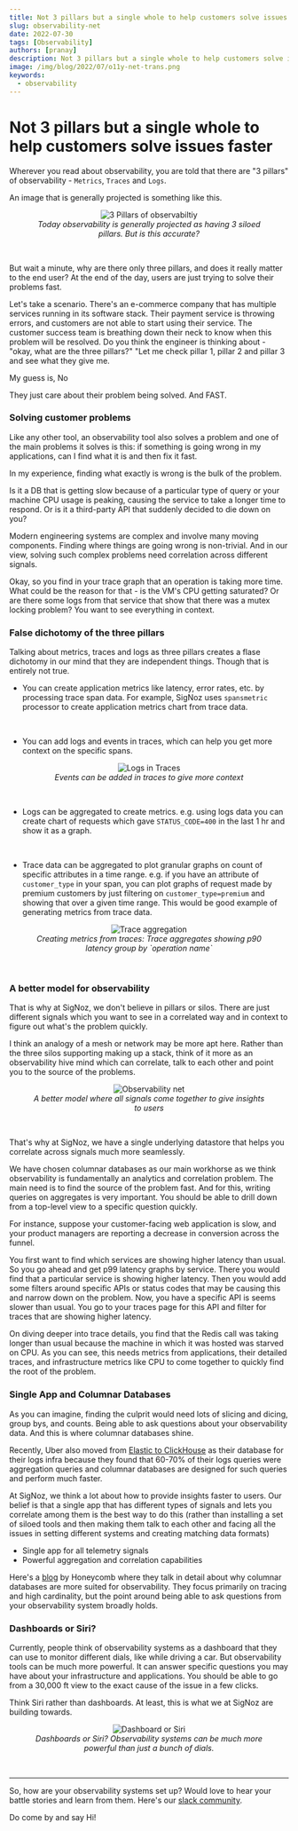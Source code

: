 ```yaml
---
title: Not 3 pillars but a single whole to help customers solve issues faster
slug: observability-net
date: 2022-07-30
tags: [Observability]
authors: [pranay]
description: Not 3 pillars but a single whole to help customers solve issues faster
image: /img/blog/2022/07/o11y-net-trans.png
keywords:
  - observability
---
```


# Not 3 pillars but a single whole to help customers solve issues faster

<head>
  <link rel="canonical" href="https://signoz.io/blog/observability-net/"/>
  <title>Not 3 pillars but a single whole to help customers solve issues faster</title>
</head>

Wherever you read about observability, you are told that there are "3 pillars" of observability - `Metrics`, `Traces` and `Logs`.

An image that is generally projected is something like this.

<figure data-zoomable align='center'>
    <img src="/img/blog/2022/07/3-pillars.png" alt="3 Pillars of observabiltiy"/>
    <figcaption><i>Today observability is generally projected as having 3 siloed pillars. But is this accurate?</i></figcaption>
</figure>

<br />

<!--truncate-->


But wait a minute, why are there only three pillars, and does it really matter to the end user? At the end of the day, users are just trying to solve their problems fast.

Let's take a scenario. There's an e-commerce company that has multiple services running in its software stack. Their payment service is throwing errors, and customers are not able to start using their service. The customer success team is breathing down their neck to know when this problem will be resolved. Do you think the engineer is thinking about - "okay, what are the three pillars?"  "Let me check pillar 1, pillar 2 and pillar 3 and see what they give me.

My guess is, No

They just care about their problem being solved. And FAST.

### Solving customer problems

Like any other tool, an observability tool also solves a problem and one of the main problems it solves is this: if something is going wrong in my applications, can I find what it is and then fix it fast.

In my experience, finding what exactly is wrong is the bulk of the problem.

Is it a DB that is getting slow because of a particular type of query or your machine CPU usage is peaking, causing the service to take a longer time to respond. Or is it a third-party API that suddenly decided to die down on you?

Modern engineering systems are complex and involve many moving components. Finding where things are going wrong is non-trivial.
And in our view, solving such complex problems need correlation across different signals.

Okay, so you find in your trace graph that an operation is taking more time. What could be the reason for that - is the VM's CPU getting saturated? Or are there some logs from that service that show that there was a mutex locking problem? You want to see everything in context.

### False dichotomy of the three pillars

Talking about metrics, traces and logs as three pillars creates a flase dichotomy in our mind that they are independent things. Though that is entirely not true.

- You can create application metrics like latency, error rates, etc. by processing trace span data. For example, SigNoz uses `spansmetric` processor to create application metrics chart from trace data.

<br />


- You can add logs and events in traces, which can help you get more context on the specific spans.

<figure data-zoomable align='center'>
    <img src="/img/blog/2022/08/logs_traces.webp" alt="Logs in Traces"/>
    <figcaption><i>Events can be added in traces to give more context</i></figcaption>
</figure>

<br />

- Logs can be aggregated to create metrics. e.g. using logs data you can create chart of requests which gave `STATUS_CODE=400` in the last 1 hr and show it as a graph. 

<br />


- Trace data can be aggregated to plot granular graphs on count of specific attributes in a time range. e.g. if you have an attribute of `customer_type` in your span, you can plot graphs of request made by premium customers by just filtering on `customer_type=premium` and showing that over a given time range. This would be good example of generating metrics from trace data.

<figure data-zoomable align='center'>
    <img src="/img/blog/2022/08/trace_aggregation.webp" alt="Trace aggregation"/>
    <figcaption><i>Creating metrics from traces: Trace aggregates showing p90 latency group by `operation name`</i></figcaption>
</figure>

<br />


### A better model for observability

That is why at SigNoz, we don't believe in pillars or silos. There are just different signals which you want to see in a correlated way and in context to figure out what's the problem quickly.

I think an analogy of a mesh or network may be more apt here. Rather than the three silos supporting making up a stack, think of it more as an observability hive mind which can correlate, talk to each other and point you to the source of the problems.

<figure data-zoomable align='center'>
    <img src="/img/blog/2022/07/o11y-net-trans.png" alt="Observability net"/>
    <figcaption><i>A better model where all signals come together to give insights to users</i></figcaption>
</figure>

<br />

That's why at SigNoz, we have a single underlying datastore that helps you correlate across signals much more seamlessly.

We have chosen columnar databases as our main workhorse as we think observability is fundamentally an analytics and correlation problem. The main need is to find the source of the problem fast. And for this, writing queries on aggregates is very important.
You should be able to drill down from a top-level view to a specific question quickly.

For instance, suppose your customer-facing web application is slow, and your product managers are reporting a decrease in conversion across the funnel.

You first want to find which services are showing higher latency than usual. So you go ahead and get p99 latency graphs by service. There you would find that a particular service is showing higher latency. Then you would add some filters around specific APIs or status codes that may be causing this and narrow down on the problem. Now, you have a specific API is seems slower than usual. You go to your traces page for this API and filter for traces that are showing higher latency.

On diving deeper into trace details, you find that the Redis call was taking longer than usual because the machine in which it was hosted was starved on CPU. As you can see, this needs metrics from applications, their detailed traces, and infrastructure metrics like CPU to come together to quickly find the root of the problem.

### Single App and Columnar Databases

As you can imagine, finding the culprit would need lots of slicing and dicing, group bys, and counts. Being able to ask questions about your observability data. And this is where columnar databases shine.

Recently, Uber also moved from [Elastic to ClickHouse](https://eng.uber.com/logging/) as their database for their logs infra because they found that 60-70% of their logs queries were aggregation queries and columnar databases are designed for such queries and perform much faster.

At SigNoz, we think a lot about how to provide insights faster to users. Our belief is that a single app that has different types of signals and lets you correlate among them is the best way to do this (rather than installing a set of siloed tools and then making them talk to each other and facing all the issues in setting different systems and creating matching data formats)

- Single app for all telemetry signals
- Powerful aggregation and correlation capabilities

Here's a [blog](https://www.honeycomb.io/blog/why-observability-requires-distributed-column-store/) by Honeycomb where they talk in detail about why columnar databases are more suited for observability. They focus primarily on tracing and high cardinality, but the point around being able to ask questions from your observability system broadly holds.

### Dashboards or Siri?

Currently, people think of observability systems as a dashboard that they can use to monitor different dials, like while driving a car. But observability tools can be much more powerful. It can answer specific questions you may have about your infrastructure and applications. You should be able to go from a 30,000 ft view to the exact cause of the issue in a few clicks.

Think Siri rather than dashboards. At least, this is what we at SigNoz are building towards.

<figure data-zoomable align='center'>
    <img src="/img/blog/2022/07/dashboard-or-alexa.png" alt="Dashboard or Siri"/>
    <figcaption><i>Dashboards or Siri? Observability systems can be much more powerful than just a bunch of dials.</i></figcaption>
</figure>

<br />

----

So, how are your observability systems set up? Would love to hear your battle stories and learn from them. Here's our [slack community](https://signoz.io/slack). 

Do come by and say Hi! 



